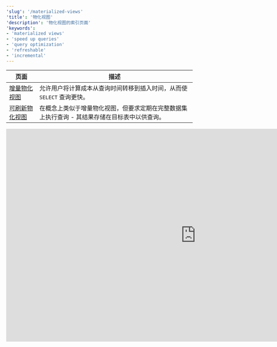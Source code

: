 ```yaml
---
'slug': '/materialized-views'
'title': '物化视图'
'description': '物化视图的索引页面'
'keywords':
- 'materialized views'
- 'speed up queries'
- 'query optimization'
- 'refreshable'
- 'incremental'
---
```


| 页面                                                                                         | 描述                                                                                                                                                                                        |
|----------------------------------------------------------------------------------------------|---------------------------------------------------------------------------------------------------------------------------------------------------------------------------------------------|
| [增量物化视图](/materialized-view/incremental-materialized-view)  | 允许用户将计算成本从查询时间转移到插入时间，从而使 `SELECT` 查询更快。                                                                                                              |
| [可刷新物化视图](/materialized-view/refreshable-materialized-view)  | 在概念上类似于增量物化视图，但要求定期在完整数据集上执行查询 - 其结果存储在目标表中以供查询。                                                                                  |


<iframe width="1024" height="576" src="https://www.youtube.com/embed/-A3EtQgDn_0?si=TBiN_E80BKZ0DPpd" title="YouTube 视频播放器" frameborder="0" allow="accelerometer; autoplay; clipboard-write; encrypted-media; gyroscope; picture-in-picture; web-share" referrerpolicy="strict-origin-when-cross-origin" allowfullscreen></iframe>
